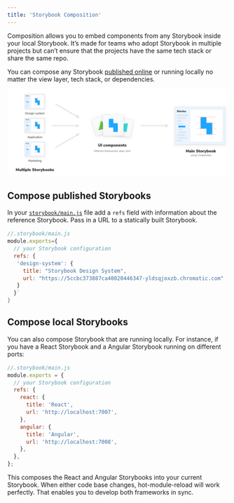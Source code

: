 ```yaml
---
title: 'Storybook Composition'
---
```


Composition allows you to embed components from any Storybook inside your local Storybook. It’s made for teams who adopt Storybook in multiple projects but can’t ensure that the projects have the same tech stack or share the same repo.

You can compose any Storybook [published online](./publish-storybook.md) or running locally no matter the view layer, tech stack, or dependencies.

![Storybook composition](./combine-storybooks.png)

## Compose published Storybooks

In your [`storybook/main.js`](../configure/overview.md#configure-story-rendering) file add a `refs` field with information about the reference Storybook. Pass in a URL to a statically built Storybook.

```js
//.storybook/main.js
module.exports={
  // your Storybook configuration
  refs: {
   'design-system': {
     title: "Storybook Design System",
     url: "https://5ccbc373887ca40020446347-yldsqjoxzb.chromatic.com"
   }
  }`
}
```

## Compose local Storybooks

You can also compose Storybook that are running locally. For instance, if you have a React Storybook and a Angular Storybook running on different ports:

```js
//.storybook/main.js
module.exports = {
  // your Storybook configuration
  refs: {
    react: {
      title: 'React',
      url: 'http://localhost:7007',
    },
    angular: {
      title: 'Angular',
      url: 'http://localhost:7008',
    },
  },
};
```

This composes the React and Angular Storybooks into your current Storybook. When either code base changes, hot-module-reload will work perfectly. That enables you to develop both frameworks in sync.
